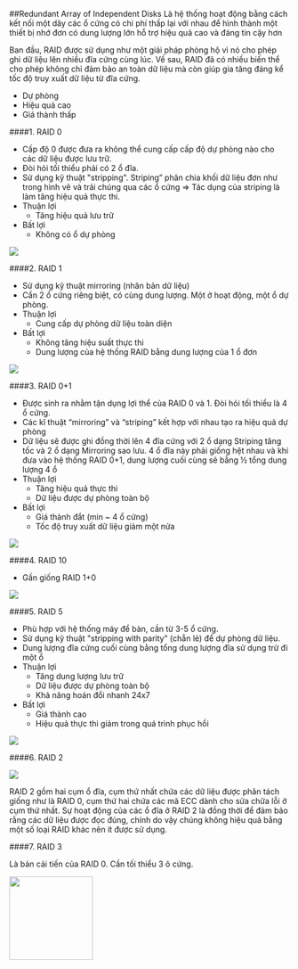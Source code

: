 ##Redundant Array of Independent Disks
Là hệ thống hoạt động bằng cách kết nối một dãy các ổ cứng có chi phí thấp lại với nhau để hình thành một thiết bị nhớ đơn có dung lượng lớn hỗ trợ hiệu quả cao và đáng tin cậy hơn

Ban đầu, RAID được sử dụng như một giải pháp phòng hộ vì nó cho phép ghi dữ liệu lên nhiều đĩa cứng cùng lúc. Về sau, RAID đã có nhiều biến thể cho phép không chỉ đảm bảo an toàn dữ liệu mà còn giúp gia tăng đáng kể tốc độ truy xuất dữ liệu từ đĩa cứng.
 
- Dự phòng
- Hiệu quả cao
- Giá thành thấp

####1. RAID 0
- Cấp độ 0 được đưa ra không thể cung cấp cấp độ dự phòng nào cho các dữ liệu được lưu trữ.
- Đòi hỏi tối thiểu phải có 2 ổ đĩa.
- Sử dụng kỹ thuật "stripping". Striping” phân chia khối dữ liệu đơn như trong hình vẽ và trải chúng qua các ổ cứng => Tác dụng của striping là làm tăng hiệu quả thực thi.
- Thuận lợi 
   + Tăng hiệu quả lưu trữ
- Bất lợi  
   + Không có ổ dự phòng
  
<img src="https://upload.wikimedia.org/wikipedia/commons/thumb/9/9b/RAID_0.svg/220px-RAID_0.svg.png">

####2. RAID 1
- Sử dụng kỹ thuật mirroring (nhân bản dữ liệu)
- Cần 2 ổ cứng riêng biệt, có cùng dung lượng. Một ở hoạt động, một ổ dự phòng.
- Thuận lợi 
   + Cung cấp dự phòng dữ liệu toàn diện
- Bất lợi 
   + Không tăng hiệu suất thực thi
   + Dung lượng của hệ thống RAID bằng dung lượng của 1 ổ đơn 
   
<img src="https://upload.wikimedia.org/wikipedia/commons/thumb/b/b7/RAID_1.svg/150px-RAID_1.svg.png">   
    
####3. RAID 0+1
- Được sinh ra nhằm tận dụng lợi thể của RAID 0 và 1. Đòi hỏi tối thiểu là 4 ổ cứng.
- Các kĩ thuật “mirroring” và “striping” kết hợp với nhau tạo ra hiệu quả dự phòng
- Dữ liệu sẽ được ghi đồng thời lên 4 đĩa cứng với 2 ổ dạng Striping tăng tốc và 2 ổ dạng Mirroring sao lưu. 4 ổ đĩa này phải giống hệt nhau và khi đưa vào hệ thống RAID 0+1, dung lượng cuối cùng sẽ bằng ½ tổng dung lượng 4 ổ
- Thuận lợi 
   + Tăng hiệu quả thực thi
   + Dữ liệu được dự phòng toàn bộ
- Bất lợi 
   + Giá thành đắt (min ~ 4 ổ cứng)
   + Tốc độ truy xuất dữ liệu giảm một nửa
 
<img src="http://www.datarc.ru/wp-content/uploads/2015/03/raid-0-1.png">


####4. RAID 10
- Gần giống RAID 1+0

<img src="http://media.tumblr.com/tumblr_l5cy0pFgUF1qc42sv.jpg">

####5. RAID 5
- Phù hợp với hệ thống máy để bàn, cần từ 3-5 ổ cứng. 
- Sử dụng kỹ thuật "stripping with parity" (chẵn lẻ) để dự phòng dữ liệu.
- Dung lượng đĩa cứng cuối cùng bằng tổng dung lượng đĩa sử dụng trừ đi một ổ
- Thuận lợi 
   + Tăng dung lượng lưu trữ
   + Dữ liệu được dự phòng toàn bộ
   + Khả năng hoán đổi nhanh 24x7
- Bất lợi 
   + Giá thành cao
   + Hiệu quả thực thi giảm trong quá trình phục hồi
         
<img src="https://upload.wikimedia.org/wikipedia/commons/thumb/6/64/RAID_5.svg/300px-RAID_5.svg.png">

####6. RAID 2

<img src="http://i.imgur.com/aORu8as.png">

RAID 2 gồm hai cụm ổ đĩa, cụm thứ nhất chứa các dữ liệu được phân tách giống như là RAID 0, cụm thứ hai chứa các mã ECC dành cho sửa chữa lỗi ở cụm thứ nhất. Sự hoạt động của các ổ đĩa ở RAID 2 là đồng thời để đảm bảo rằng các dữ liệu được đọc đúng, chính do vậy chúng không hiệu quả bằng một số loại RAID khác nên ít được sử dụng.

####7. RAID 3

Là bản cải tiến của RAID 0. Cần tối thiểu 3 ô cứng.

<img src="http://i.imgur.com/7phY9jn.png" style="width: 150px; height=100;">

